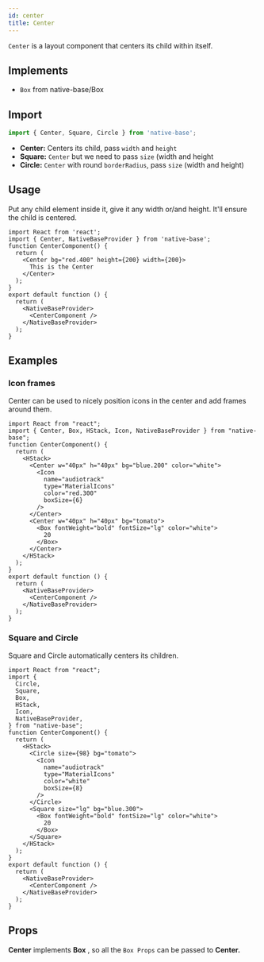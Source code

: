 ```yaml
---
id: center
title: Center
---
```


`Center` is a layout component that centers its child within itself.

## Implements

- `Box` from native-base/Box

## **Import**

```jsx
import { Center, Square, Circle } from 'native-base';
```

- **Center:** Centers its child, pass `width` and `height`
- **Square:** `Center` but we need to pass `size` (width and height
- **Circle:** `Center` with round `borderRadius`, pass `size` (width and height)

## Usage

Put any child element inside it, give it any width or/and height. It'll ensure the child is centered.

```SnackPlayer name=Center%20Usage
import React from 'react';
import { Center, NativeBaseProvider } from 'native-base';
function CenterComponent() {
  return (
    <Center bg="red.400" height={200} width={200}>
      This is the Center
    </Center>
  );
}
export default function () {
  return (
    <NativeBaseProvider>
      <CenterComponent />
    </NativeBaseProvider>
  );
}
```

## Examples

### Icon frames

Center can be used to nicely position icons in the center and add frames around them.

```SnackPlayer name=Center%20IconFrames
import React from "react";
import { Center, Box, HStack, Icon, NativeBaseProvider } from "native-base";
function CenterComponent() {
  return (
    <HStack>
      <Center w="40px" h="40px" bg="blue.200" color="white">
        <Icon
          name="audiotrack"
          type="MaterialIcons"
          color="red.300"
          boxSize={6}
        />
      </Center>
      <Center w="40px" h="40px" bg="tomato">
        <Box fontWeight="bold" fontSize="lg" color="white">
          20
        </Box>
      </Center>
    </HStack>
  );
}
export default function () {
  return (
    <NativeBaseProvider>
      <CenterComponent />
    </NativeBaseProvider>
  );
}
```

### Square and Circle

Square and Circle automatically centers its children.

```SnackPlayer name=Center%20Square and Circle
import React from "react";
import {
  Circle,
  Square,
  Box,
  HStack,
  Icon,
  NativeBaseProvider,
} from "native-base";
function CenterComponent() {
  return (
    <HStack>
      <Circle size={98} bg="tomato">
        <Icon
          name="audiotrack"
          type="MaterialIcons"
          color="white"
          boxSize={8}
        />
      </Circle>
      <Square size="lg" bg="blue.300">
        <Box fontWeight="bold" fontSize="lg" color="white">
          20
        </Box>
      </Square>
    </HStack>
  );
}
export default function () {
  return (
    <NativeBaseProvider>
      <CenterComponent />
    </NativeBaseProvider>
  );
}
```

## Props

**Center** implements **Box** , so all the `Box Props` can be passed to **Center.**
